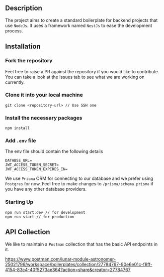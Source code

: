 ## Description

The project aims to create a standard boilerplate for backend projects that use `NodeJs`. It uses a framework named `NestJs` to ease the development process.

## Installation

### Fork the repository <br />
Feel free to raise a PR against the repository if you would like to contribute. You can take a look at the Issues tab to see what we are working on currently.

### Clone it into your local machine
```
git clone <repository-url> // Use SSH one
```

### Install the necessary packages
```
npm install
```

### Add `.env` file

The env file should contain the following details

```
DATABSE_URL=
JWT_ACCESS_TOKEN_SECRET=
JWT_ACCESS_TOKEN_EXPIRES_IN=
```

We use `Prisma` ORM for connecting to our database and we prefer using `Postgres` for now. Feel free to make changes to `/prisma/schema.prisma` if you have any other database providers.

### Starting Up
```
npm run start:dev // for development
npm run start // for production
```

## API Collection

We like to maintain a `Postman` collection that has the basic API endpoints in it. 

https://www.postman.com/lunar-module-astronomer-25021796/workspace/boilerplates/collection/27784767-90e6e01c-f8ff-4154-83c4-40f5273ae364?action=share&creator=27784767

 